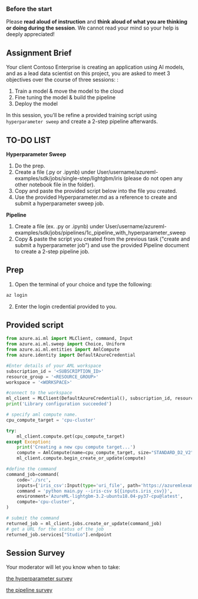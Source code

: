 ### Before the start ###
Please **read aloud of instruction** and **think aloud of what you are thinking or doing during the session**. We cannot read your mind so your help is deeply appreciated!

## Assignment Brief ##
Your client Contoso Enterprise is creating an application using AI models, and as a lead data scientist on this project, you are asked to meet 3 objectives over the course of three sessions: : 

1. Train a model & move the model to the cloud
2. Fine tuning the model & build the pipeline
3. Deploy the model

In this session, you'll be refine a provided training script using ``hyperparameter sweep`` and create a 2-step pipeline afterwards.



## TO-DO LIST ##

**Hyperparameter Sweep**
1. Do the prep.
2. Create a file (.py or .ipynb) under User/username/azureml-examples/sdk/jobs/single-step/lightgbm/iris (please do not open any other notebook file in the folder). 
3. Copy and paste the provided script below into the file you created.
4. Use the provided Hyperparameter.md as a reference to create and submit a hyperparameter sweep job.

**Pipeline**
1. Create a file (ex. .py or .ipynb) under User/username/azureml-examples/sdk/jobs/pipelines/1c_pipeline_with_hyperparameter_sweep
2. Copy & paste the script you created from the previous task ("create and submit a hyperparameter job") and use the provided Pipeline document to create a 2-step pipeline job.

## Prep ##
1. Open the terminal of your choice and type the following:

```python
az login
```
2. Enter the login credential provided to you.

## Provided script ##

```python
from azure.ai.ml import MLClient, command, Input
from azure.ai.ml.sweep import Choice, Uniform
from azure.ai.ml.entities import AmlCompute
from azure.identity import DefaultAzureCredential

#Enter details of your AML workspace
subscription_id = '<SUBSCRIPTION_ID>'
resource_group = '<RESOURCE_GROUP>'
workspace = '<WORKSPACE>'

#connect to the workspace
ml_client = MLClient(DefaultAzureCredential(), subscription_id, resource_group, workspace)
print('Library configuration succeeded')

# specify aml compute name.
cpu_compute_target = 'cpu-cluster'

try:
    ml_client.compute.get(cpu_compute_target)
except Exception:
    print('Creating a new cpu compute target...')
    compute = AmlCompute(name=cpu_compute_target, size="STANDARD_D2_V2", min_instances=0, max_instances=4)
    ml_client.compute.begin_create_or_update(compute)

#define the command
command_job=command(
    code='./src',
    inputs={'iris_csv':Input(type='uri_file', path='https://azuremlexamples.blob.core.windows.net/datasets/iris.csv')},
    command = 'python main.py --iris-csv ${{inputs.iris_csv}}',
    environment='AzureML-lightgbm-3.2-ubuntu18.04-py37-cpu@latest',
    compute='cpu-cluster',
)

# submit the command
returned_job = ml_client.jobs.create_or_update(command_job)
# get a URL for the status of the job
returned_job.services["Studio"].endpoint
```

## Session Survey ##
Your moderator will let you know when to take: 

[the hyperparameter survey](https://forms.office.com/r/XQYHxqykvS )

[the pipeline survey](https://forms.office.com/r/XQYHxqykvS )
